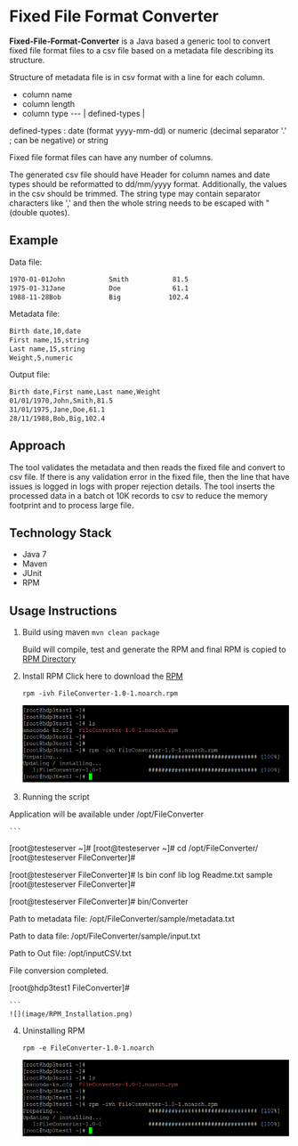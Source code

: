 # Fixed File Format Converter

**Fixed-File-Format-Converter** is a Java based a generic tool to convert fixed file format files to a csv file based on a metadata file describing its structure.

Structure of metadata file is in csv format with a line for each column.
* column name
* column length
* column type --- | defined-types |

defined-types : date (format yyyy-mm-dd) or numeric (decimal separator '.' ; can be negative) or string

Fixed file format files can have any number of columns.

The generated csv file should have Header for column names and date types should be reformatted to dd/mm/yyyy format. Additionally, the values in the csv should be trimmed. The string type may contain separator characters like ',' and then the whole string needs to be escaped with " (double quotes).

## Example

Data file:
```
1970-01-01John           Smith           81.5
1975-01-31Jane           Doe             61.1
1988-11-28Bob            Big            102.4
```

Metadata file:
```
Birth date,10,date
First name,15,string
Last name,15,string
Weight,5,numeric
```

Output file:
```
Birth date,First name,Last name,Weight
01/01/1970,John,Smith,81.5
31/01/1975,Jane,Doe,61.1
28/11/1988,Bob,Big,102.4
```

## Approach
The tool validates the metadata and then reads the fixed file and convert to csv file. If there is any validation error in the fixed file, then the line that have issues is logged in logs with proper rejection details. The tool inserts the processed data in a batch ot 10K records to csv to reduce the memory footprint and to process large file.

## Technology Stack
* Java 7
* Maven
* JUnit
* RPM

## Usage Instructions
1. Build using maven 
    ```mvn clean package```

	Build will compile, test and generate the RPM and final RPM is copied to [RPM Directory](RPM/FileConverter-1.0-1.noarch.rpm)
	
2. Install RPM
Click here to download the [RPM](https://github.com/AnalyticsApps/Converter/raw/master/RPM/FileConverter-1.0-1.noarch.rpm)
    ```
    rpm -ivh FileConverter-1.0-1.noarch.rpm
    
    ```
    ![](image/RPM_Installation.png)
    
3. Running the script

Application will be available under /opt/FileConverter

    ```
[root@testeserver ~]#
[root@testeserver ~]# cd /opt/FileConverter/
[root@testeserver FileConverter]#

[root@testeserver FileConverter]# ls
bin  conf  lib  log  Readme.txt  sample
[root@testeserver FileConverter]#

[root@testeserver FileConverter]# bin/Converter

 Path to metadata file: /opt/FileConverter/sample/metadata.txt

 Path to data file: /opt/FileConverter/sample/input.txt

 Path to Out file: /opt/inputCSV.txt

 File conversion completed.

[root@hdp3test1 FileConverter]#

    ```
    ![](image/RPM_Installation.png)

4. Uninstalling RPM
    ```
    rpm -e FileConverter-1.0-1.noarch
    
    ```
    ![](image/RPM_Installation.png)

